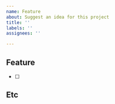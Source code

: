 ```yaml
---
name: Feature
about: Suggest an idea for this project
title: ''
labels: ''
assignees: ''

---
```


## Feature
- [ ]

## Etc

